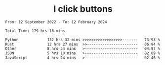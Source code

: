 <h1 align="center">
I click buttons
</h1>

<!--START_SECTION:waka-->

```txt
From: 12 September 2022 - To: 12 February 2024

Total Time: 179 hrs 16 mins

Python             132 hrs 32 mins >>>>>>>>>>>>>>>>>>-------   73.93 %
Rust               12 hrs 27 mins  >>-----------------------   06.94 %
Other              8 hrs 54 mins   >------------------------   04.97 %
JSON               5 hrs 10 mins   >------------------------   02.89 %
JavaScript         4 hrs 24 mins   >------------------------   02.46 %
```

<!--END_SECTION:waka-->
